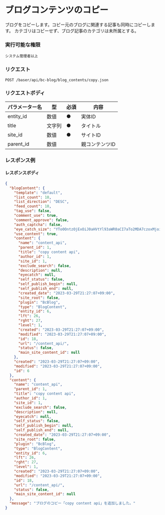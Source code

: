 # ブログコンテンツのコピー

ブログをコピーします。コピー元のブログに関連する記事も同時にコピーします。
カテゴリはコピーせず、ブログ記事のカテゴリは未所属とする。

### 実行可能な権限
```
システム管理者以上
```

### リクエスト
```
POST /baser/api/bc-blog/blog_contents/copy.json
``` 

### リクエストボディ

| パラメーター名   | 型   | 必須  | 内容                |
|-----------|-----|-----|-------------------|
| entity_id        | 数値  | ●   | 実体ID              |
| title        | 文字列  | ●   | タイトル              |
| site_id        | 数値  | ●   | サイトID              |
| parent_id        | 数値  |     | 親コンテンツID              |

### レスポンス例
#### レスポンスボディ
```json
{
  "blogContent": {
    "template": "default",
    "list_count": 10,
    "list_direction": "DESC",
    "feed_count": 10,
    "tag_use": false,
    "comment_use": true,
    "comment_approve": false,
    "auth_captcha": false,
    "eye_catch_size": "YTo0OntzOjExOiJ0aHVtYl93aWR0aCI7aTo2MDA7czoxMjoidGh1bWJfaGVpZ2h0IjtpOjYwMDtzOjE4OiJtb2JpbGVfdGh1bWJfd2lkdGgiO2k6MTUwO3M6MTk6Im1vYmlsZV90aHVtYl9oZWlnaHQiO2k6MTUwO30=",
    "use_content": true,
    "content": {
      "name": "content_api",
      "parent_id": 1,
      "title": "copy content api",
      "author_id": 1,
      "site_id": 1,
      "exclude_search": false,
      "description": null,
      "eyecatch": null,
      "self_status": false,
      "self_publish_begin": null,
      "self_publish_end": null,
      "created_date": "2023-03-29T21:27:07+09:00",
      "site_root": false,
      "plugin": "BcBlog",
      "type": "BlogContent",
      "entity_id": 6,
      "lft": 26,
      "rght": 27,
      "level": 1,
      "created": "2023-03-29T21:27:07+09:00",
      "modified": "2023-03-29T21:27:07+09:00",
      "id": 18,
      "url": "/content_api/",
      "status": false,
      "main_site_content_id": null
    },
    "created": "2023-03-29T21:27:07+09:00",
    "modified": "2023-03-29T21:27:07+09:00",
    "id": 6
  },
  "content": {
    "name": "content_api",
    "parent_id": 1,
    "title": "copy content api",
    "author_id": 1,
    "site_id": 1,
    "exclude_search": false,
    "description": null,
    "eyecatch": null,
    "self_status": false,
    "self_publish_begin": null,
    "self_publish_end": null,
    "created_date": "2023-03-29T21:27:07+09:00",
    "site_root": false,
    "plugin": "BcBlog",
    "type": "BlogContent",
    "entity_id": 6,
    "lft": 26,
    "rght": 27,
    "level": 1,
    "created": "2023-03-29T21:27:07+09:00",
    "modified": "2023-03-29T21:27:07+09:00",
    "id": 18,
    "url": "/content_api/",
    "status": false,
    "main_site_content_id": null
  },
  "message": "ブログのコピー「copy content api」を追加しました。"
}

```
